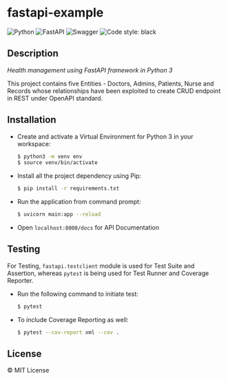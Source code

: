 
# fastapi-example

![Python](https://img.shields.io/badge/python-3670A0?style=for-the-badge&logo=python&logoColor=ffdd54)
![FastAPI](https://img.shields.io/badge/FastAPI-005571?style=for-the-badge&logo=fastapi)
![Swagger](https://img.shields.io/badge/-Swagger-%23Clojure?style=for-the-badge&logo=swagger&logoColor=white)
![Code style: black](https://img.shields.io/badge/code%20style-black-000000.svg?style=for-the-badge)

## Description

_Health management using FastAPI framework in Python 3_

This project contains five Entities - Doctors, Admins, Patients, Nurse and Records whose relationships have been exploited to create CRUD endpoint in REST under OpenAPI standard.

## Installation

- Create and activate a Virtual Environment for Python 3 in your workspace:

  ```sh
  $ python3 -m venv env
  $ source venv/bin/activate
  ```

- Install all the project dependency using Pip:

  ```sh
  $ pip install -r requirements.txt
  ```

- Run the application from command prompt:
  ```sh
  $ uvicorn main:app --reload
  ```
- Open `localhost:8000/docs` for API Documentation

## Testing

For Testing, `fastapi.testclient` module is used for Test Suite and Assertion, whereas `pytest` is being used for Test Runner and Coverage Reporter.

- Run the following command to initiate test:
  ```sh
  $ pytest
  ```
- To include Coverage Reporting as well:
  ```sh
  $ pytest --cov-report xml --cov .
  ```

## License

&copy; MIT License